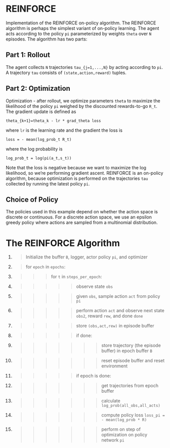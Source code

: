 # REINFORCE
Implementation of the REINFORCE on-policy algorithm. The REINFORCE algorithm is perhaps the simplest variant of on-policy learning. The agent acts according to the policy `pi` parameterized by weights `theta` over `N` episodes. The algorithm has two parts:

## Part 1: Rollout

The agent collects `N` trajectories `tau_{j=1,...,N}` by acting according to `pi`. A trajectory `tau` consists of `(state,action,reward)` tuples.

## Part 2: Optimization

Optimization - after rollout, we optimize parameters `theta` to maximize the likelihood of the policy `pi` weighed by the discounted rewards-to-go `R_t`. The gradient update is defined as

`theta_{k+1}=theta_k - lr * grad_theta loss`

where `lr` is the learning rate and the gradient the loss is

`loss = - mean(log_prob_t R_t)`

where the log probability is

`log_prob_t = log(pi(a_t,s_t))`

Note that the loss is negative because we want to maximize the log likelihood, so we’re performing gradient ascent. REINFORCE is an on-policy algorithm, because optimization is performed on the trajectories `tau` collected by running the latest policy `pi`.

## Choice of Policy

The policies used in this example depend on whether the action space is discrete or continuous. For a discrete action space, we use an epsilon greedy policy where actions are sampled from a multinomial distribution.

# The REINFORCE Algorithm


1. > Initialize the buffer `B`, logger, actor policy `pi`, and optimizer
2. > for `epoch` in `epochs`:
3. >>> for `t` in `steps_per_epoch`:
4. >>> >> observe state `obs`
5. >>> >> given `obs`, sample action `act` from policy `pi`
6. >>> >> perform action `act` and observe next state `obs2`, reward `rew`, and done `done`
7. >>> >> store `(obs,act,rew)` in episode buffer
8. >>> >> if done:
9. >>> >> >> store trajectory (the episode buffer) in epoch buffer `B`
10. >>> >> >> reset episode buffer and reset environment
11. >>> >> if epoch is done:
12. >>> >> >> get trajectories from epoch buffer
13. >>> >> >> calculate `log_prob(all_obs,all_acts)`
14. >>> >> >> compute policy loss `loss_pi = - mean(log_prob * R)`
15. >>> >> >> perform on step of optimization on policy network `pi`
